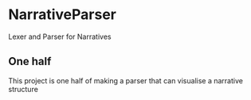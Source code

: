 # NarrativeParser
Lexer and Parser for Narratives

## One half
This project is one half of making a parser that can visualise a narrative structure
